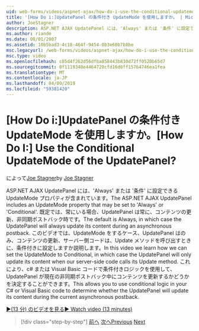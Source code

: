 ```yaml
---
uid: web-forms/videos/aspnet-ajax/how-do-i-use-the-conditional-updatemode-of-the-updatepanel
title: '[How Do i:]UpdatePanel の条件付き UpdateMode を使用しますか。 | Microsoft Docs'
author: JoeStagner
description: ASP.NET AJAX UpdatePanel には、'Always' または '条件' に設定できる UpdateMode プロパティが含まれています。 既定では常に、その場合は、UpdatePan.
ms.author: riande
ms.date: 08/01/2007
ms.assetid: 10b5bad3-4c18-464f-9454-0b3e60b7b8be
msc.legacyurl: /web-forms/videos/aspnet-ajax/how-do-i-use-the-conditional-updatemode-of-the-updatepanel
msc.type: video
ms.openlocfilehash: c05d4f262d56dfba858443b830d72ff0520b65d7
ms.sourcegitcommit: 0f1119340e4464720cfd16d0ff15764746ea1fea
ms.translationtype: MT
ms.contentlocale: ja-JP
ms.lasthandoff: 04/09/2019
ms.locfileid: "59381420"
---
```

# <a name="how-do-i-use-the-conditional-updatemode-of-the-updatepanel"></a><span data-ttu-id="25339-105">[How Do i:]UpdatePanel の条件付き UpdateMode を使用しますか。</span><span class="sxs-lookup"><span data-stu-id="25339-105">[How Do I:] Use the Conditional UpdateMode of the UpdatePanel?</span></span>

<span data-ttu-id="25339-106">によって[Joe Stagner](https://github.com/JoeStagner)</span><span class="sxs-lookup"><span data-stu-id="25339-106">by [Joe Stagner](https://github.com/JoeStagner)</span></span>

<span data-ttu-id="25339-107">ASP.NET AJAX UpdatePanel には、'Always' または '条件' に設定できる UpdateMode プロパティが含まれています。</span><span class="sxs-lookup"><span data-stu-id="25339-107">The ASP.NET AJAX UpdatePanel includes an UpdateMode property that may be set to 'Always' or 'Conditional'.</span></span> <span data-ttu-id="25339-108">既定では、常にいる場合、UpdatePanel は常に、コンテンツの更新、非同期ポストバック時です。</span><span class="sxs-lookup"><span data-stu-id="25339-108">The default is Always, in which case the UpdatePanel will always update its content during an asynchronous postback.</span></span> <span data-ttu-id="25339-109">このビデオでは、UpdateMode をするケース、UpdatePanel はのみ、コンテンツの更新、サーバー側コードは、Update メソッドを呼び出すときに、条件付きに設定しますか説明します。</span><span class="sxs-lookup"><span data-stu-id="25339-109">In this video we learn how we can set the UpdateMode to Conditional, in which case the UpdatePanel will only update its content when our server-side code calls its Update method.</span></span> <span data-ttu-id="25339-110">これにより、c# または Visual Basic コードで条件付きロジックを使用して、UpdatePanel が現在の非同期ポストバック中にコンテンツを更新するかどうかを決定することができます。</span><span class="sxs-lookup"><span data-stu-id="25339-110">This allows you to use conditional logic in your C# or Visual Basic code to determine whether the UpdatePanel will update its content during the current asynchronous postback.</span></span>

[<span data-ttu-id="25339-111">&#9654;(13 分) のビデオを見る</span><span class="sxs-lookup"><span data-stu-id="25339-111">&#9654; Watch video (13 minutes)</span></span>](https://channel9.msdn.com/Blogs/ASP-NET-Site-Videos/how-do-i-use-the-conditional-updatemode-of-the-updatepanel)

> [!div class="step-by-step"]
> <span data-ttu-id="25339-112">[前へ](how-do-i-determine-whether-an-asynchronous-postback-has-occurred.md)
> [次へ](how-do-i-implement-the-persistent-communications-pattern-with-the-updatepanel.md)</span><span class="sxs-lookup"><span data-stu-id="25339-112">[Previous](how-do-i-determine-whether-an-asynchronous-postback-has-occurred.md)
[Next](how-do-i-implement-the-persistent-communications-pattern-with-the-updatepanel.md)</span></span>
